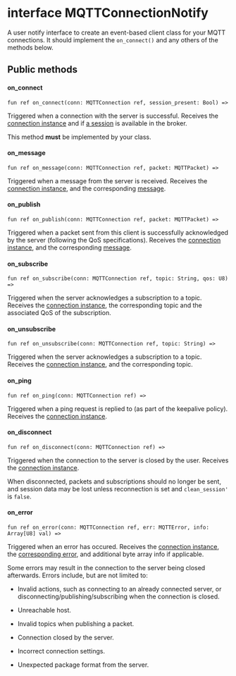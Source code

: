 # interface MQTTConnectionNotify

A user notify interface to create an event-based client class for your MQTT connections. It should implement the `on_connect()` and any others of the methods below.

## Public methods

#### on\_connect

```pony
fun ref on_connect(conn: MQTTConnection ref, session_present: Bool) =>
```

Triggered when a connection with the server is successful. Receives the [connection instance](//classes/actor-mqttconnection.md) and if [a session](https://www.hivemq.com/blog/mqtt-essentials-part-7-persistent-session-queuing-messages) is available in the broker.

This method **must** be implemented by your class.

#### on\_message

```pony
fun ref on_message(conn: MQTTConnection ref, packet: MQTTPacket) =>
```

Triggered when a message from the server is received. Receives the [connection instance](//classes/actor-mqttconnection.md), and the corresponding [message](//classes/class-mqttpacket.md).

#### on\_publish

```pony
fun ref on_publish(conn: MQTTConnection ref, packet: MQTTPacket) =>
```

Triggered when a packet sent from this client is successfully acknowledged by the server \(following the QoS specifications\). Receives the [connection instance](//classes/actor-mqttconnection.md), and the corresponding [message](//classes/class-mqttpacket.md).

#### on\_subscribe

```pony
fun ref on_subscribe(conn: MQTTConnection ref, topic: String, qos: U8) =>
```

Triggered when the server acknowledges a subscription to a topic. Receives the [connection instance](//classes/actor-mqttconnection.md), the corresponding topic and the associated QoS of the subscription.

#### on\_unsubscribe

```pony
fun ref on_unsubscribe(conn: MQTTConnection ref, topic: String) =>
```

Triggered when the server acknowledges a subscription to a topic. Receives the [connection instance](//classes/actor-mqttconnection.md), and the corresponding topic.

#### on\_ping

```pony
fun ref on_ping(conn: MQTTConnection ref) =>
```

Triggered when a ping request is replied to \(as part of the keepalive policy\). Receives the [connection instance](//classes/actor-mqttconnection.md).

#### on\_disconnect

```pony
fun ref on_disconnect(conn: MQTTConnection ref) =>
```

Triggered when the connection to the server is closed by the user. Receives the [connection instance](//classes/actor-mqttconnection.md).

When disconnected, packets and subscriptions should no longer be sent, and session data may be lost unless reconnection is set and `clean_session'` is `false`.

#### on\_error

```pony
fun ref on_error(conn: MQTTConnection ref, err: MQTTError, info: Array[U8] val) =>
```

Triggered when an error has occured. Receives the [connection instance](//classes/actor-mqttconnection.md), the [corresponding error](//classes/type-mqtterror.md), and additional byte array info if applicable.

Some errors may result in the connection to the server being closed afterwards. Errors include, but are not limited to:

* Invalid actions, such as connecting to an already connected server, or disconnecting/publishing/subscribing when the connection is closed.

* Unreachable host.

* Invalid topics when publishing a packet.

* Connection closed by the server.

* Incorrect connection settings.

* Unexpected package format from the server.

